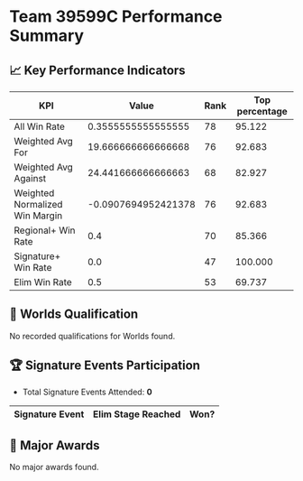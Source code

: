 # Team 39599C Performance Summary

## 📈 Key Performance Indicators
| KPI | Value | Rank | Top percentage |
| --- | ----- | ---- | ----- |
| All Win Rate | 0.3555555555555555 | 78 | 95.122 |
| Weighted Avg For | 19.666666666666668 | 76 | 92.683 |
| Weighted Avg Against | 24.441666666666663 | 68 | 82.927 |
| Weighted Normalized Win Margin | -0.0907694952421378 | 76 | 92.683 |
| Regional+ Win Rate | 0.4 | 70 | 85.366 |
| Signature+ Win Rate | 0.0 | 47 | 100.000 |
| Elim Win Rate | 0.5 | 53 | 69.737 |


## 🎯 Worlds Qualification
No recorded qualifications for Worlds found.

## 🏆 Signature Events Participation
- Total Signature Events Attended: **0**

| Signature Event | Elim Stage Reached | Won? |
|:----------------|:-------------------|:----|


## 🥇 Major Awards
No major awards found.
